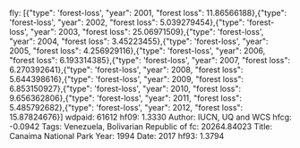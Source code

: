 fly: [{"type": 'forest-loss', "year": 2001, "forest loss": 11.86566188},{"type": 'forest-loss', "year": 2002, "forest loss": 5.039279454},{"type": 'forest-loss', "year": 2003, "forest loss": 25.06971509},{"type": 'forest-loss', "year": 2004, "forest loss": 3.45223455},{"type": 'forest-loss', "year": 2005, "forest loss": 4.256929116},{"type": 'forest-loss', "year": 2006, "forest loss": 6.193314385},{"type": 'forest-loss', "year": 2007, "forest loss": 6.270392641},{"type": 'forest-loss', "year": 2008, "forest loss": 5.644398616},{"type": 'forest-loss', "year": 2009, "forest loss": 6.853150927},{"type": 'forest-loss', "year": 2010, "forest loss": 9.656362806},{"type": 'forest-loss', "year": 2011, "forest loss": 5.485792682},{"type": 'forest-loss', "year": 2012, "forest loss": 15.87824676}]
wdpaid: 61612
hf09: 1.3330
Author: IUCN, UQ and WCS
hfcg: -0.0942
Tags: Venezuela, Bolivarian Republic of
fc: 20264.84023
Title: Canaima National Park
Year: 1994
Date: 2017
hf93: 1.3794
